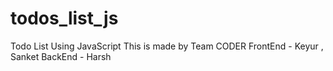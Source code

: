 # todos_list_js
Todo List Using JavaScript
This is made by Team CODER
FrontEnd - Keyur , Sanket
BackEnd - Harsh
